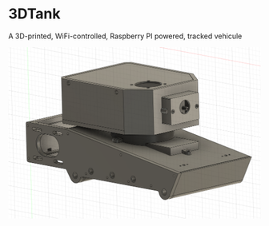 # 3DTank
A 3D-printed, WiFi-controlled, Raspberry PI powered,  tracked vehicule

![General view of the frame](https://github.com/renaudet/3DTank/blob/main/Screenshots/Vue_globale_caisse.png?raw=true)
